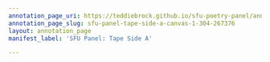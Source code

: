```yaml
---
annotation_page_uri: https://teddiebrock.github.io/sfu-poetry-panel/annotations/sfu-panel-tape-side-a-canvas-1-304-267376.json
annotation_page_slug: sfu-panel-tape-side-a-canvas-1-304-267376
layout: annotation_page
manifest_label: 'SFU Panel: Tape Side A'

---
```

